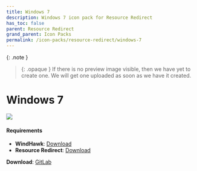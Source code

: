 ```yaml
---
title: Windows 7
description: Windows 7 icon pack for Resource Redirect
has_toc: false
parent: Resource Redirect
grand_parent: Icon Packs
permalink: /icon-packs/resource-redirect/windows-7
---
```


{: .note }
> {: .opaque }
> If there is no preview image visible, then we have yet to create one. We will get one uploaded as soon as we have it created.

Windows 7
===========================

![][Preview]

#### Requirements

*   **WindHawk**: [Download][WindHawk]
*   **Resource Redirect**: [Download][ResourceRedirect]

**Download**: [GitLab][GitLab]

<!-- ///////////////////////////////////////////////////////////////////////////////////////////////////////////////////////////////////////////////////// -->

[Preview]: https://gitlab.com/the-back-room/resource-redirect/-/tree/main/icon-packs/Windows-7/Extras/Preview.bmp 

[GitLab]: https://gitlab.com/the-back-room/resource-redirect/-/tree/main/icon-packs/Windows-7

[WindHawk]: https://windhawk.net/
[ResourceRedirect]: https://windhawk.net/mods/icon-resource-redirect

<!-- ///////////////////////////////////////////////////////////////////////////////////////////////////////////////////////////////////////////////////// -->
